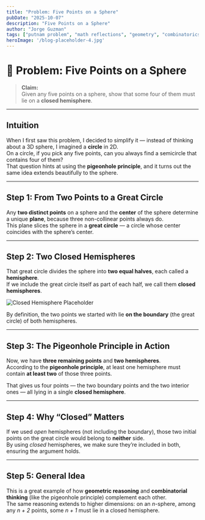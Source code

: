 ```yaml
---
title: "Problem: Five Points on a Sphere"
pubDate: "2025-10-07"
description: "Five Points on a Sphere"
author: "Jorge Guzman"
tags: ["putnam problem", "math reflections", "geometry", "combinatorics"]
heroImage: '/blog-placeholder-4.jpg'
---
```


# 🎯 Problem: Five Points on a Sphere

> **Claim:**  
> Given any five points on a sphere, show that some four of them must lie on a **closed hemisphere**.

---

## Intuition

When I first saw this problem, I decided to simplify it — instead of thinking about a 3D sphere, I imagined a **circle** in 2D.  
On a circle, if you pick any five points, can you always find a semicircle that contains four of them?  
That question hints at using the **pigeonhole principle**, and it turns out the same idea extends beautifully to the sphere.

---

## Step 1: From Two Points to a Great Circle

Any **two distinct points** on a sphere and the **center** of the sphere determine a unique **plane**, because three non-collinear points always do.  
This plane slices the sphere in a **great circle** — a circle whose center coincides with the sphere’s center.

---

## Step 2: Two Closed Hemispheres

That great circle divides the sphere into **two equal halves**, each called a **hemisphere**.  
If we include the great circle itself as part of each half, we call them **closed hemispheres**.

![Closed Hemisphere Placeholder](/images/closed-hemisphere.png)

By definition, the two points we started with lie **on the boundary** (the great circle) of both hemispheres.

---

## Step 3: The Pigeonhole Principle in Action

Now, we have **three remaining points** and **two hemispheres**.  
According to the **pigeonhole principle**, at least one hemisphere must contain **at least two** of those three points.

That gives us four points — the two boundary points and the two interior ones — all lying in a single **closed hemisphere**.

---

## Step 4: Why “Closed” Matters

If we used *open* hemispheres (not including the boundary), those two initial points on the great circle would belong to **neither** side.  
By using *closed* hemispheres, we make sure they’re included in both, ensuring the argument holds.

---

## Step 5: General Idea

This is a great example of how **geometric reasoning** and **combinatorial thinking** (like the pigeonhole principle) complement each other.  
The same reasoning extends to higher dimensions: on an *n*-sphere, among any *n + 2* points, some *n + 1* must lie in a closed hemisphere.
